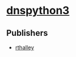 # [dnspython3](https://pypi.org/project/dnspython3)



## Publishers
- [rthalley](https://pypi.org/user/rthalley)

